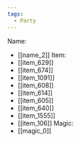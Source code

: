 ```yaml
---
tags:
  - Party
---
```

Name:
- [[name_2]]
Item:
- [[item_629]]
- [[item_674]]
- [[item_1091]]
- [[item_608]]
- [[item_614]]
- [[item_605]]
- [[item_640]]
- [[item_1555]]
- [[item_106]]
Magic:
- [[magic_0]]
